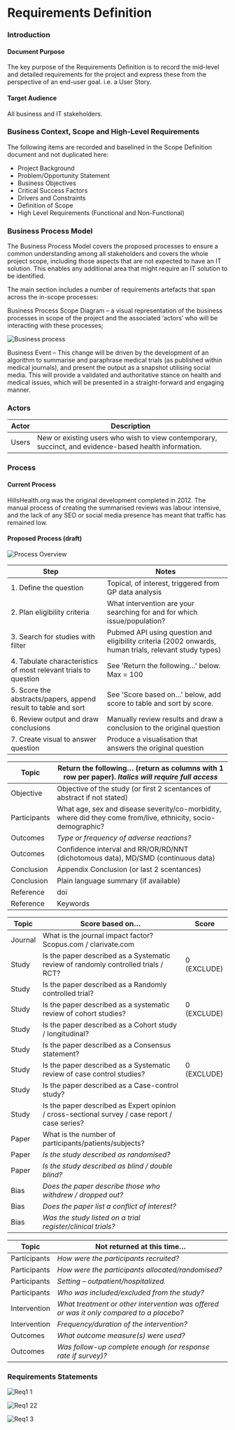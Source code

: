 # Requirements Definition

### Introduction
#### Document Purpose
The key purpose of the Requirements Definition is to record the mid-level and detailed requirements for the project and express these from the perspective of an end-user goal. i.e. a User Story.  

#### Target Audience
All business and IT stakeholders.

### Business Context, Scope and High-Level Requirements
The following items are recorded and baselined in the Scope Definition document and not duplicated here:

- Project Background
- Problem/Opportunity Statement
- Business Objectives
- Critical Success Factors
- Drivers and Constraints
- Definition of Scope
- High Level Requirements (Functional and Non-Functional)

### Business Process Model
The Business Process Model covers the proposed processes to ensure a common understanding among all stakeholders and covers the whole project scope, including those aspects that are not expected to have an IT solution.  This enables any additional area that might require an IT solution to be identified.

The main section includes a number of requirements artefacts that span across the in-scope processes:

Business Process Scope Diagram – a visual representation of the business processes in scope of the project and the associated ‘actors’ who will be interacting with these processes;

![Business process](https://user-images.githubusercontent.com/45914355/82267568-ac9d7100-9964-11ea-8467-1d1423c6093d.png)

Business Event – This change will be driven by the development of an algorithm to summarise and paraphrase medical trials (as published within medical journals), and present the output as a snapshot utilising social media.  This will provide a validated and authoritative stance on health and medical issues, which will be presented in a straight-forward and engaging manner. 


### Actors

|Actor |	Description|
|---|---|
|Users |	New or existing users who wish to view contemporary, succinct, and evidence-based health information. |

### Process
#### Current Process
HillsHealth.org was the original development completed in 2012.  The manual process of creating the summarised reviews was labour intensive, and the lack of any SEO or social media presence has meant that traffic has remained low.  

#### Proposed Process (draft)

![Process Overview](https://user-images.githubusercontent.com/45914355/85082902-22953200-b1c8-11ea-8064-19a9aff0e8e7.png)

|Step &nbsp;&nbsp;&nbsp;&nbsp; |Notes|
|---|---|
|1. Define the question|Topical, of interest, triggered from GP data analysis|
|2. Plan eligibility criteria|What intervention are your searching for and for which issue/population?|
|3. Search for studies with filter|Pubmed API using question and eligibility criteria (2002 onwards, human trials, relevant study types)|
|4. Tabulate characteristics of most relevant trials to question|See 'Return the following…' below.  Max = 100|
|5. Score the abstracts/papers, append result to table and sort|See 'Score based on…' below, add score to table and sort by score.|
|6. Review output and draw conclusions|Manually review results and draw a conclusion to the original question|
|7. Create visual to answer question|Produce a visualisation that answers the original question|

|Topic|Return the following… (return as columns with 1 row per paper). *Italics will require full access*
|---|---|
|Objective|Objective of the study (or first 2 scentances of abstract if not stated)|
|Participants|What age, sex and disease severity/co-morbidity, where did they come from/live, ethnicity, socio-demographic?|
|Outcomes|*Type or frequency of adverse reactions?*|
|Outcomes|Confidence interval and RR/OR/RD/NNT (dichotomous data), MD/SMD (continuous data)|
|Conclusion|Appendix Conclusion (or last 2 scentances)|
|Conclusion|Plain language summary (if available)|
|Reference|doi|
|Reference|Keywords|

|Topic|	Score based on… |	Score|
|---|---|---|
|Journal|	What is the journal impact factor?  Scopus.com / clarivate.com||	
|Study|	Is the paper described as a Systematic review of randomly controlled trials / RCT?|	0 (EXCLUDE)|
|Study|	Is the paper described as a Randomly controlled trial?||	
|Study|	Is the paper described as a systematic review of cohort studies?|	0 (EXCLUDE)|
|Study|	Is the paper described as a Cohort study / longitudinal?||	
|Study|	Is the paper described as a Consensus statement?||	
|Study|	Is the paper described as a Systematic review of case control studies?|	0 (EXCLUDE)|
|Study|	Is the paper described as a Case-control study?||	
|Study|	Is the paper described as Expert opinion / cross-sectional survey / case report / case series?||	
|Paper|	What is the number of participants/patients/subjects?||	
|Paper|	*Is the study described as randomised?*||	
|Paper|	*Is the study described as blind / double blind?*||	
|Bias|	*Does the paper describe those who withdrew / dropped out?*||	
|Bias|	*Does the paper list a conflict of interest?*||	
|Bias|	*Was the study listed on a trial register/clinical trials?*||	

|Topic|	Not returned at this time…|
|---|---|
|Participants|	*How were the participants recruited?*|
|Participants|	*How were the participants allocated/randomised?*|
|Participants|	*Setting – outpatient/hospitalized.*| 
|Participants|	*Who was included/excluded from the study?*|
|Intervention|	*What treatment or other intervention was offered or was it only compared to a placebo?*|
|Intervention|	*Frequency/duration of the intervention?*|
|Outcomes|	*What outcome measure(s) were used?*|
|Outcomes|	*Was follow-up complete enough (or response rate if survey)?*|

### Requirements Statements

![Req1 1](https://user-images.githubusercontent.com/45914355/82155372-6238c900-986c-11ea-834a-6293c2afd0d0.png)

![Req1 22](https://user-images.githubusercontent.com/45914355/82132836-f870de80-97db-11ea-8963-06ff0e2979ce.png)

![Req1 3](https://user-images.githubusercontent.com/45914355/82155226-4aad1080-986b-11ea-8024-1e207d0236e9.png)


